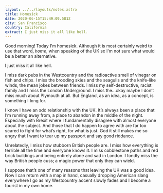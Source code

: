 ```yaml
---
layout: ../../layouts/notes.astro
title: Homesick
date: 2020-06-15T15:49:09.581Z
city: San Francisco
country: California
extract: I just miss it all like hell.
---
```


Good morning! Today I'm homesick. Although it is most certainly weird to use that word, _home_, when speaking of the UK so I'm not sure what would be a better an alternative.

I just miss it all like hell.

I miss dark pubs in the Westcountry and the radioactive smell of vinegar on fish and chips. I miss the brooding skies and the seagulls and the knife-like winds, the mean jokes between friends. I miss my self-destructive, racist family and I miss the London Underground. I miss the...okay maybe I don’t miss much about Plymouth at all. But England, as an idea, as a concept, is something I long for.

I know I have an odd relationship with the UK. It’s always been a place that I’m running away from, a place to abandon in the middle of the night. Especially with Brexit where I fundamentally disagree with almost everyone about the subject. And those that I do happen to agree with are far too scared to fight for what’s right, for what is just. God it still makes me so angry that I want to tear up my passport and say good riddance.

Unrelatedly, I miss how stubborn British people are. I miss how everything is terrible all the time and everyone knows it. I miss cobblestone paths and red brick buildings and being entirely alone and sad in London. I fondly miss the way British people cuss; a magic power that only they can wield.

I suppose that’s one of many reasons that leaving the UK was a good idea. Now I can return with a map in hand, casually dropping American slang everywhere I go as my Westcountry accent slowly fades and I become a tourist in my own home.
